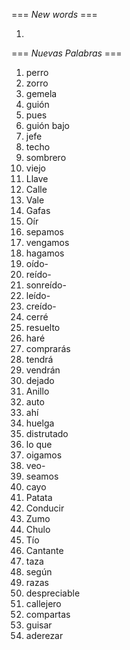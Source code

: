 === *New words* ===

1. 

=== *Nuevas Palabras* ===

1. perro
2. zorro
3. gemela
4. guión
5. pues
6. guión bajo
7. jefe
8. techo
9. sombrero
10. viejo
11. Llave
12. Calle
13. Vale
14. Gafas
15. Oír
16. sepamos
17. vengamos
18. hagamos
19. oído-
20. reído-
21. sonreído-
22. leído-
23. creído-
24. cerré
25. resuelto
26. haré
27. comprarás
28. tendrá
29. vendrán
30. dejado
31. Anillo
32. auto
33. ahí
34. huelga
35. distrutado
36. lo que
37. oigamos
38. veo-    
39. seamos 
40. cayo
41. Patata
42. Conducir
43. Zumo
44. Chulo
45. Tío
46. Cantante
47. taza
48. según
49. razas
50. despreciable
51. callejero
52. compartas
53. guisar
54. aderezar
